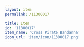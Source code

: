```yaml
---
layout: item
permalink: /11300017

title: Item
id: '11300017'
item_name: 'Cross Pirate Bandanna'
icon_url: 'item/icon/11300017.png'
---
```

